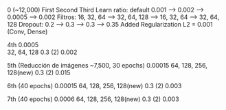 0 (~12,000)                           First               Second              Third
Learn ratio: default 0.001   -->  0.002         -->  0.0005        --> 0.002
Filtros: 16, 32, 64          -->  32, 64, 128   -->  16, 32, 64    --> 32, 64, 128
Dropout: 0.2                 -->  0.3           -->  0.3           --> 0.35
                                                                 Added Regularization L2 = 0.001 
                                                                           (Conv, Dense)

4th
0.0005        
32, 64, 128
0.3 (2)
0.002

5th (Reducción de imágenes ~7,500, 30 epochs)
0.00015
64, 128, 256, 128(new)
0.3 (2)
0.015

6th (40 epochs)
0.00015
64, 128, 256, 128(new)
0.3 (2)
0.003

7th (40 epochs)
0.0006
64, 128, 256, 128(new)
0.3 (2)
0.003
